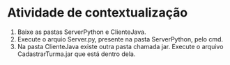 # Atividade de contextualização

1. Baixe as pastas ServerPython e ClienteJava.
2. Execute o arquio Server.py, presente na pasta ServerPython, pelo cmd.
3. Na pasta ClienteJava existe outra pasta chamada jar. Execute o  arquivo CadastrarTurma.jar que está dentro dela.
